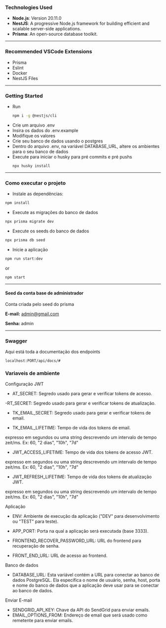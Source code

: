 ### Technologies Used
- **Node.js**: Version 20.11.0
- **NestJS**: A progressive Node.js framework for building efficient and scalable server-side applications.
- **Prisma**: An open-source database toolkit.

<hr>

### Recommended VSCode Extensions

- Prisma
- Eslint
- Docker
- NestJS Files

<hr>

### Getting Started
- Run 
  ``` bash
  npm i -g @nestjs/cli
  ```
- Crie um arquivo .env
- Insira os dados do .env.example
- Modifique os valores
- Crie seu banco de dados usando o postgres
- Dentro do arquivo .env, na variável DATABASE_URL, altere os ambientes para o seu banco de dados
- Execute para iniciar o husky para pré commits e pré pushs
  ```
  npx husky install
  ```

<hr>


### Como executar o projeto

- Instale as dependências:

```bash
npm install
```

- Execute as migrações do banco de dados

```bash
npx prisma migrate dev
```

- Execute os seeds do banco de dados

```bash
npx prisma db seed
```

- Inicie a aplicação

```bash
npm run start:dev
```

or

```bash
npm start
```

<hr>

#### Seed da conta base de administrador

Conta criada pelo seed do prisma

<b>E-mail:</b> admin@gmail.com

<b>Senha:</b> admin

<hr>

### Swagger

Aqui está toda a documentação dos endpoints

    localhost:PORT/api/docs/#

### Variaveis de ambiente

Configuração JWT

- AT_SECRET: Segredo usado para gerar e verificar tokens de acesso.

-RT_SECRET: Segredo usado para gerar e verificar tokens de atualização.
 
- TK_EMAIL_SECRET: Segredo usado para gerar e verificar tokens de email.

- TK_EMAIL_LIFETIME: Tempo de vida dos tokens de email.

expresso em segundos ou uma string descrevendo um intervalo de tempo zeit/ms. Ex: 60, "2 dias", "10h", "7d"

- JWT_ACCESS_LIFETIME: Tempo de vida dos tokens de acesso JWT.

expresso em segundos ou uma string descrevendo um intervalo de tempo zeit/ms. Ex: 60, "2 dias", "10h", "7d"

- JWT_REFRESH_LIFETIME: Tempo de vida dos tokens de atualização JWT.

expresso em segundos ou uma string descrevendo um intervalo de tempo zeit/ms. Ex: 60, "2 dias", "10h", "7d"

Aplicação

- ENV: Ambiente de execução da aplicação ("DEV" para desenvolvimento ou "TEST" para teste).

- APP_PORT: Porta na qual a aplicação será executada (base 3333).

- FRONTEND_RECOVER_PASSWORD_URL: URL do frontend para recuperação de senha.

- FRONT_END_URL: URL de acesso ao frontend.

Banco de dados

- DATABASE_URL: Esta variável contém a URL para conectar ao banco de dados PostgreSQL. Ela especifica o nome de usuário, senha, host, porta e nome do banco de dados que a aplicação deve usar para se conectar ao banco de dados.
  
Enviar E-mail

- SENDGRID_API_KEY: Chave da API do SendGrid para enviar emails.
- EMAIL_OPTIONS_FROM: Endereço de email que será usado como remetente para enviar emails.
